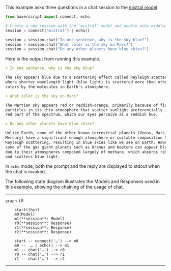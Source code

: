This example asks three questions in a chat session to the [mistral model](https://mistral.ai/news/announcing-mistral-7b/).

```python
from haverscript import connect, echo

# Create a new session with the 'mistral' model and enable echo middleware
session = connect("mistral") | echo()

session = session.chat("In one sentence, why is the sky blue?")
session = session.chat("What color is the sky on Mars?")
session = session.chat("Do any other planets have blue skies?")
```

Here is the output from running this example.

```markdown
> In one sentence, why is the sky blue?

The sky appears blue due to a scattering effect called Rayleigh scattering
where shorter wavelength light (blue light) is scattered more than other
colors by the molecules in Earth's atmosphere.

> What color is the sky on Mars?

The Martian sky appears red or reddish-orange, primarily because of fine dust
particles in its thin atmosphere that scatter sunlight preferentially in the
red part of the spectrum, which our eyes perceive as a reddish hue.

> Do any other planets have blue skies?

Unlike Earth, none of the other known terrestrial planets (Venus, Mars,
Mercury) have a significant enough atmosphere or suitable composition to cause
Rayleigh scattering, resulting in blue skies like we see on Earth. However,
some of the gas giant planets such as Uranus and Neptune can appear blueish
due to their atmospheres composed largely of methane, which absorbs red light
and scatters blue light.

```

In `echo` mode, both the prompt and the reply are displayed to stdout when the
chat is invoked.

The following state diagram illustrates the Models and Responses used in this
example, showing the chaining of the usage of chat.

----

```mermaid
graph LR

    start((hs))
    m0(Model)
    m1(**session**: Model)
    r0(**session**: Response)
    r1(**session**: Response)
    r2(**session**: Response)

    start -- connect('…') --> m0
    m0 --  … | echo() --> m1
    m1 -- chat('…') --> r0
    r0 -- chat('…') --> r1
    r1 -- chat('…') --> r2
```

----